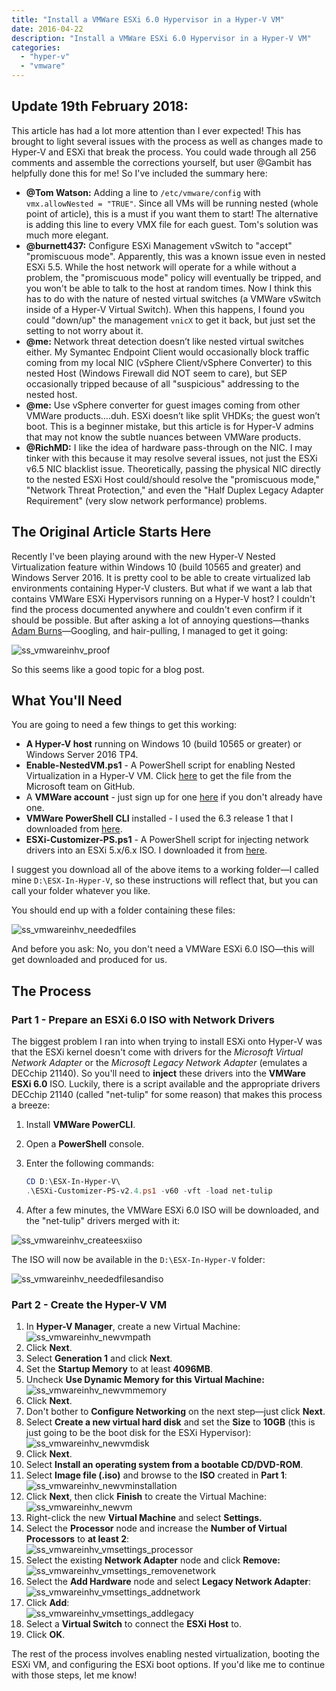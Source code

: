 ```yaml
---
title: "Install a VMWare ESXi 6.0 Hypervisor in a Hyper-V VM"
date: 2016-04-22
description: "Install a VMWare ESXi 6.0 Hypervisor in a Hyper-V VM"
categories:
  - "hyper-v"
  - "vmware"
---
```


## **Update 19th February 2018:**

This article has had a lot more attention than I ever expected! This has brought to light several issues with the process as well as changes made to Hyper-V and ESXi that break the process. You could wade through all 256 comments and assemble the corrections yourself, but user @Gambit has helpfully done this for me! So I've included the summary here:

- **@Tom Watson:** Adding a line to `/etc/vmware/config` with `vmx.allowNested = "TRUE"`. Since all VMs will be running nested (whole point of article), this is a must if you want them to start! The alternative is adding this line to every VMX file for each guest. Tom's solution was much more elegant.
- **@burnett437:** Configure ESXi Management vSwitch to "accept" "promiscuous mode". Apparently, this was a known issue even in nested ESXi 5.5. While the host network will operate for a while without a problem, the "promiscuous mode" policy will eventually be tripped, and you won't be able to talk to the host at random times. Now I think this has to do with the nature of nested virtual switches (a VMWare vSwitch inside of a Hyper-V Virtual Switch). When this happens, I found you could "down/up" the management `vnicX` to get it back, but just set the setting to not worry about it.
- **@me:** Network threat detection doesn’t like nested virtual switches either. My Symantec Endpoint Client would occasionally block traffic coming from my local NIC (vSphere Client/vSphere Converter) to this nested Host (Windows Firewall did NOT seem to care), but SEP occasionally tripped because of all "suspicious" addressing to the nested host.
- **@me:** Use vSphere converter for guest images coming from other VMWare products….duh. ESXi doesn’t like split VHDKs; the guest won’t boot. This is a beginner mistake, but this article is for Hyper-V admins that may not know the subtle nuances between VMWare products.
- **@RichMD:** I like the idea of hardware pass-through on the NIC. I may tinker with this because it may resolve several issues, not just the ESXi v6.5 NIC blacklist issue. Theoretically, passing the physical NIC directly to the nested ESXi Host could/should resolve the "promiscuous mode," "Network Threat Protection," and even the "Half Duplex Legacy Adapter Requirement" (very slow network performance) problems.

## The Original Article Starts Here

Recently I've been playing around with the new Hyper-V Nested Virtualization feature within Windows 10 (build 10565 and greater) and Windows Server 2016. It is pretty cool to be able to create virtualized lab environments containing Hyper-V clusters. But what if we want a lab that contains VMWare ESXi Hypervisors running on a Hyper-V host? I couldn't find the process documented anywhere and couldn't even confirm if it should be possible. But after asking a lot of annoying questions—thanks [Adam Burns](https://nz.linkedin.com/in/adam-burns-b8307664)—Googling, and hair-pulling, I managed to get it going:

![ss_vmwareinhv_proof](/assets/images/blog/ss_vmwareinhv_proof.png)

So this seems like a good topic for a blog post.

## What You'll Need

You are going to need a few things to get this working:

- **A Hyper-V host** running on Windows 10 (build 10565 or greater) or Windows Server 2016 TP4.
- **Enable-NestedVM.ps1** - A PowerShell script for enabling Nested Virtualization in a Hyper-V VM. Click [here](https://github.com/Microsoft/Virtualization-Documentation/blob/master/hyperv-tools/Nested/Enable-NestedVm.ps1) to get the file from the Microsoft team on GitHub.
- A **VMWare account** - just sign up for one [here](https://my.vmware.com/web/vmware/registration) if you don't already have one.
- **VMWare PowerShell CLI** installed - I used the 6.3 release 1 that I downloaded from [here](https://my.vmware.com/group/vmware/get-download?downloadGroup=PCLI630R1).
- **ESXi-Customizer-PS.ps1** - A PowerShell script for injecting network drivers into an ESXi 5.x/6.x ISO. I downloaded it from [here](http://www.v-front.de/p/esxi-customizer-ps.html#download).

I suggest you download all of the above items to a working folder—I called mine `D:\ESX-In-Hyper-V`, so these instructions will reflect that, but you can call your folder whatever you like.

You should end up with a folder containing these files:

![ss_vmwareinhv_neededfiles](/assets/images/blog/ss_vmwareinhv_neededfiles.png)

And before you ask: No, you don't need a VMWare ESXi 6.0 ISO—this will get downloaded and produced for us.

## The Process

### Part 1 - Prepare an ESXi 6.0 ISO with Network Drivers

The biggest problem I ran into when trying to install ESXi onto Hyper-V was that the ESXi kernel doesn't come with drivers for the _Microsoft Virtual Network Adapter_ or the _Microsoft Legacy Network Adapter_ (emulates a DECchip 21140). So you'll need to **inject** these drivers into the **VMWare ESXi 6.0** ISO. Luckily, there is a script available and the appropriate drivers DECchip 21140 (called "net-tulip" for some reason) that makes this process a breeze:

1. Install **VMWare PowerCLI**.
1. Open a **PowerShell** console.
1. Enter the following commands:

    ```powershell
    CD D:\ESX-In-Hyper-V\
    .\ESXi-Customizer-PS-v2.4.ps1 -v60 -vft -load net-tulip
    ```

1. After a few minutes, the VMWare ESXi 6.0 ISO will be downloaded, and the "net-tulip" drivers merged with it:

![ss_vmwareinhv_createesxiiso](/assets/images/blog/ss_vmwareinhv_createesxiiso.png)

The ISO will now be available in the `D:\ESX-In-Hyper-V` folder:

![ss_vmwareinhv_neededfilesandiso](/assets/images/blog/ss_vmwareinhv_neededfilesandiso.png)

### Part 2 - Create the Hyper-V VM

1. In **Hyper-V Manager**, create a new Virtual Machine:  
   ![ss_vmwareinhv_newvmpath](/assets/images/blog/ss_vmwareinhv_newvmpath.png)
1. Click **Next**.
1. Select **Generation 1** and click **Next**.
1. Set the **Startup Memory** to at least **4096MB**.
1. Uncheck **Use Dynamic Memory for this Virtual Machine:**  
   ![ss_vmwareinhv_newvmmemory](/assets/images/blog/ss_vmwareinhv_newvmmemory.png)
1. Click **Next**.
1. Don't bother to **Configure Networking** on the next step—just click **Next**.
1. Select **Create a new virtual hard disk** and set the **Size** to **10GB** (this is just going to be the boot disk for the ESXi Hypervisor):  
   ![ss_vmwareinhv_newvmdisk](/assets/images/blog/ss_vmwareinhv_newvmdisk.png)
1. Click **Next**.
1. Select **Install an operating system from a bootable CD/DVD-ROM**.
1. Select **Image file (.iso)** and browse to the **ISO** created in **Part 1**:  
   ![ss_vmwareinhv_newvminstallation](/assets/images/blog/ss_vmwareinhv_newvminstallation.png)
1. Click **Next**, then click **Finish** to create the Virtual Machine:  
   ![ss_vmwareinhv_newvm](/assets/images/blog/ss_vmwareinhv_newvm.png)
1. Right-click the new **Virtual Machine** and select **Settings.**
1. Select the **Processor** node and increase the **Number of Virtual Processors** to **at least 2**:  
   ![ss_vmwareinhv_vmsettings_processor](/assets/images/blog/ss_vmwareinhv_vmsettings_processor.png)
1. Select the existing **Network Adapter** node and click **Remove:**  
   ![ss_vmwareinhv_vmsettings_removenetwork](/assets/images/blog/ss_vmwareinhv_vmsettings_removenetwork.png)
1. Select the **Add Hardware** node and select **Legacy Network Adapter**:  
   ![ss_vmwareinhv_vmsettings_addnetwork](/assets/images/blog/ss_vmwareinhv_vmsettings_addnetwork.png)
1. Click **Add**:  
   ![ss_vmwareinhv_vmsettings_addlegacy](/assets/images/blog/ss_vmwareinhv_vmsettings_addlegacy.png)
1. Select a **Virtual Switch** to connect the **ESXi Host** to.
1. Click **OK**.

The rest of the process involves enabling nested virtualization, booting the ESXi VM, and configuring the ESXi boot options. If you'd like me to continue with those steps, let me know!
